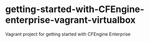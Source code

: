 getting-started-with-CFEngine-enterprise-vagrant-virtualbox
===========================================================

Vagrant project for getting started with CFEngine Enterprise
